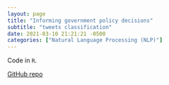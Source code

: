 ```yaml
---
layout: page
title: "Informing government policy decisions"
subtitle: "tweets classification"
date: 2021-03-10 21:21:21 -0500
categories: ["Natural Language Processing (NLP)"]
---
```


Code in `R`.

[GitHub repo][nlp_repo]

[nlp_repo]:   https://github.com/alexyushkin/InformingGovernmentPolicyDecisions
